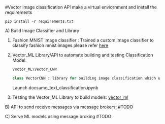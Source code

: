#Vector image classification API 
make a virtual enviornment and install the requirements
```
pip install -r requirements.txt
```
A) Build Image Classifier and Library
1) Fashion MNIST image classifier :
   Trained a custom image classifier to classify fashion mnist images please refer
   [here](Fashion_mnist.ipynb)

2)  Vector_ML  Library/API to automate building and testing Classification Model:
    ```python
    Vector_ML\Vector_CNN
    
    class VectorCNN : library for building image classification which uses tf.keras
    ```
    Launch docsumo_text_classification.ipynb 
3) Testing the Vector_ML Library to build models:
    [vector_ml](mnist_classifier_vectorML.ipynb)

B) API to send receive messages via message brokers:
    #TODO

C) Serve ML models using message broking
    #TODO
    